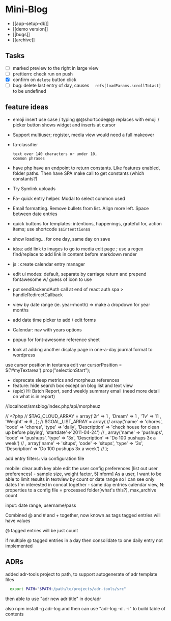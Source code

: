 # Mini-Blog

- [[app-setup-db]]
- [[demo version]]
- [[bugs]]
- [[archive]]

## Tasks

- [ ] marked preview to the right in large view
- [ ] prettierrc check run on push
- [x] confirm on `delete` button click
- [ ] bug: delete last entry of day, causes `  refs[loadParams.scrollToLast]` to be undefined

## feature ideas

- emoji insert use case
/ typing @@shortcode@@ replaces with emoji
/ picker button shows widget and inserts at cursor

- Support multiuser; register, media view would need a full makeover
- fa-classifier

     ```report on font-awesome icon usage (count of each),
     text over 140 characters or under 10,
     common phrases
     ```

- have php have an endpoint to return constants. Like features enabled, folder paths. Then have SPA make call to get constants (which constants?)
- Try Symlink uploads
- Fa- quick entry helper. Modal to select common used
- Email formatting. Remove bullets from list. Align more left. Space between date entries
- quick buttons for templates: intentions, happenings, grateful for, action items; use shortcode `$$intenttion$$`
- show loading... for one day, same day on save
- idea: add link to images to go to media edit page ; use a regex find/replace to add link in content before markdown render
- js : create calendar entry manager
- edit ui modes: default, separate by carriage return and prepend fontawesome w/ guess of icon to use
- put sendBackendAuth call at end of react auth spa > handleRedirectCallback
- view by date range (ie. year-month) => make a dropdown for year months
- add date time picker to add / edit forms

- Calendar: nav with years options

- popup for font-awesome reference sheet
- look at adding another display page in one-a-day journal format to wordpress

use cursor position in textarea edit
       var cursorPosition = $('#myTextarea').prop("selectionStart");

- deprecate sleep metrics and morpheuz references
- feature: hide search box except on blog list and text view
- (epic) H: Batch Report, send weekly summary email (need more detail on what is in report)

//localhost/smsblog/index.php/api/morpheuz

// <?php
// $TAG_CLOUD_ARRAY = array('2r' => 1 , 'Dream' => 1 , 'Tv' => 11 , 'Weight' => 6 , );
//     $GOAL_LIST_ARRAY = array(
// array('name' => 'chores', 'code' => 'chores', 'type' => 'daily', 'Description' => 'check house for clean up before playing', 'startdate'=>'2011-04-24')
// , array('name' => 'pushups', 'code' => 'pushups', 'type' => '3x', 'Description' => 'Do 100 pushups 3x a week')
// , array('name' => 'situps', 'code' => 'situps', 'type' => '3x', 'Description' => 'Do 100 pushups 3x a week')
// );

add entry filters: via configuration file

mobile: clear auth key
able edit the user config preferences
 [list out user preferences] - sample size, weight factor,
5[inform] As a user, I want to be able to limit results in textview by count or date range so I can see only dates I'm interested in
concat together - same day entries calendar view,
N: properties to a config file = processed folder[what's this?],
max_archive count

input: date range, username/pass

Combined @ and # and + together, now known as tags
tagged entries will have values

@ tagged entries will be just count

if multiple @ tagged entries in a day then consolidate to one daily entry
not implemented

## ADRs

added adr-tools project to path, to support autogenerate of adr template files

```sh
  export PATH="$PATH:/path/to/projects/adr-tools/src"
```

  then able to use "adr new adr title" in doc/adr

also npm install -g adr-log and then can use
 "adr-log -d . -i" to build table of contents
